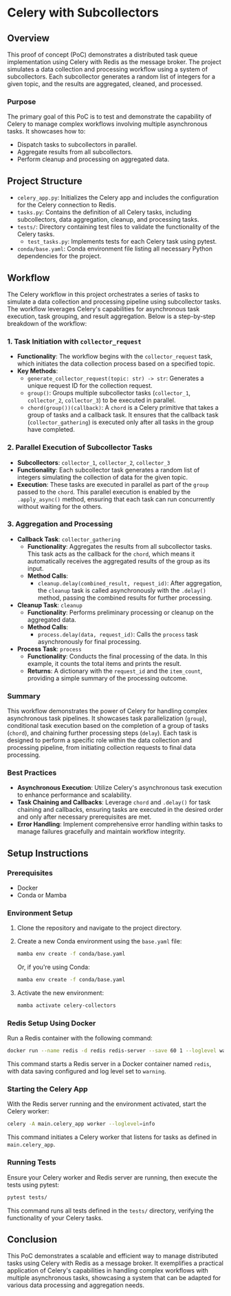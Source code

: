 # Celery with Subcollectors

## Overview

This proof of concept (PoC) demonstrates a distributed task queue implementation using Celery with Redis as the message broker. The project simulates a data collection and processing workflow using a system of subcollectors. Each subcollector generates a random list of integers for a given topic, and the results are aggregated, cleaned, and processed.

### Purpose

The primary goal of this PoC is to test and demonstrate the capability of Celery to manage complex workflows involving multiple asynchronous tasks. It showcases how to:

- Dispatch tasks to subcollectors in parallel.
- Aggregate results from all subcollectors.
- Perform cleanup and processing on aggregated data.

## Project Structure

- `celery_app.py`: Initializes the Celery app and includes the configuration for the Celery connection to Redis.
- `tasks.py`: Contains the definition of all Celery tasks, including subcollectors, data aggregation, cleanup, and processing tasks.
- `tests/`: Directory containing test files to validate the functionality of the Celery tasks.
  - `test_tasks.py`: Implements tests for each Celery task using pytest.
- `conda/base.yaml`: Conda environment file listing all necessary Python dependencies for the project.

## Workflow

The Celery workflow in this project orchestrates a series of tasks to simulate a data collection and processing pipeline using subcollector tasks. The workflow leverages Celery's capabilities for asynchronous task execution, task grouping, and result aggregation. Below is a step-by-step breakdown of the workflow:

### 1. Task Initiation with `collector_request`

- **Functionality**: The workflow begins with the `collector_request` task, which initiates the data collection process based on a specified topic.
- **Key Methods**:
  - `generate_collector_request(topic: str) -> str`: Generates a unique request ID for the collection request.
  - `group()`: Groups multiple subcollector tasks (`collector_1`, `collector_2`, `collector_3`) to be executed in parallel.
  - `chord(group())(callback)`: A `chord` is a Celery primitive that takes a group of tasks and a callback task. It ensures that the callback task (`collector_gathering`) is executed only after all tasks in the group have completed.

### 2. Parallel Execution of Subcollector Tasks

- **Subcollectors**: `collector_1`, `collector_2`, `collector_3`
- **Functionality**: Each subcollector task generates a random list of integers simulating the collection of data for the given topic.
- **Execution**: These tasks are executed in parallel as part of the `group` passed to the `chord`. This parallel execution is enabled by the `.apply_async()` method, ensuring that each task can run concurrently without waiting for the others.

### 3. Aggregation and Processing

- **Callback Task**: `collector_gathering`
  - **Functionality**: Aggregates the results from all subcollector tasks. This task acts as the callback for the `chord`, which means it automatically receives the aggregated results of the group as its input.
  - **Method Calls**:
    - `cleanup.delay(combined_result, request_id)`: After aggregation, the `cleanup` task is called asynchronously with the `.delay()` method, passing the combined results for further processing.
- **Cleanup Task**: `cleanup`
  - **Functionality**: Performs preliminary processing or cleanup on the aggregated data.
  - **Method Calls**:
    - `process.delay(data, request_id)`: Calls the `process` task asynchronously for final processing.
- **Process Task**: `process`
  - **Functionality**: Conducts the final processing of the data. In this example, it counts the total items and prints the result.
  - **Returns**: A dictionary with the `request_id` and the `item_count`, providing a simple summary of the processing outcome.

### Summary

This workflow demonstrates the power of Celery for handling complex asynchronous task pipelines. It showcases task parallelization (`group`), conditional task execution based on the completion of a group of tasks (`chord`), and chaining further processing steps (`delay`). Each task is designed to perform a specific role within the data collection and processing pipeline, from initiating collection requests to final data processing.

### Best Practices

- **Asynchronous Execution**: Utilize Celery's asynchronous task execution to enhance performance and scalability.
- **Task Chaining and Callbacks**: Leverage `chord` and `.delay()` for task chaining and callbacks, ensuring tasks are executed in the desired order and only after necessary prerequisites are met.
- **Error Handling**: Implement comprehensive error handling within tasks to manage failures gracefully and maintain workflow integrity.

## Setup Instructions

### Prerequisites

- Docker
- Conda or Mamba

### Environment Setup

1. Clone the repository and navigate to the project directory.

2. Create a new Conda environment using the `base.yaml` file:

   ```bash
   mamba env create -f conda/base.yaml
   ```

   Or, if you're using Conda:

   ```bash
   mamba env create -f conda/base.yaml
   ```

3. Activate the new environment:

   ```bash
   mamba activate celery-collectors
   ```

### Redis Setup Using Docker

Run a Redis container with the following command:

```bash
docker run --name redis -d redis redis-server --save 60 1 --loglevel warning
```

This command starts a Redis server in a Docker container named `redis`, with data saving configured and log level set to `warning`.

### Starting the Celery App

With the Redis server running and the environment activated, start the Celery worker:

```bash
celery -A main.celery_app worker --loglevel=info
```

This command initiates a Celery worker that listens for tasks as defined in `main.celery_app`.

### Running Tests

Ensure your Celery worker and Redis server are running, then execute the tests using pytest:

```bash
pytest tests/
```

This command runs all tests defined in the `tests/` directory, verifying the functionality of your Celery tasks.

## Conclusion

This PoC demonstrates a scalable and efficient way to manage distributed tasks using Celery with Redis as a message broker. It exemplifies a practical application of Celery's capabilities in handling complex workflows with multiple asynchronous tasks, showcasing a system that can be adapted for various data processing and aggregation needs.

